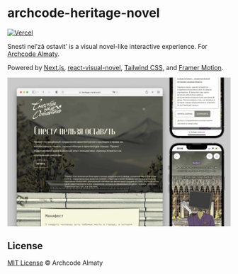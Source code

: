 # archcode-heritage-novel

[![Vercel](https://vercelbadge.vercel.app/api/yenbekbay/archcode-heritage-novel)](https://vercel.com/yenbekbay/archcode-heritage-novel)

Snesti nelʹzâ ostavitʹ is a visual novel-like interactive experience. For [Archcode Almaty](https://archcode.kz/).

Powered by [Next.js](https://nextjs.org/), [react-visual-novel](https://github.com/utility-first/react-visual-novel), [Tailwind CSS](https://tailwindcss.com/), and [Framer Motion](https://www.framer.com/motion/).

![Snesti nelʹzâ ostavitʹ website and game](.github/showcase.jpeg)

## License

[MIT License](./LICENSE) © Archcode Almaty
